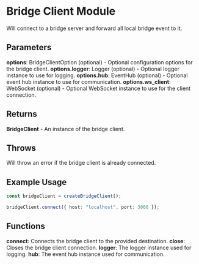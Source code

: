 # Bridge Client Module
Will connect to a bridge server and forward all local bridge event to it.

## Parameters
**options**: BridgeClientOption (optional) - Optional configuration options for the bridge client.
**options.logger**: Logger (optional) - Optional logger instance to use for logging.
**options.hub**: EventHub (optional) - Optional event hub instance to use for communication.
**options.ws_client**: WebSocket (optional) - Optional WebSocket instance to use for the client connection.

## Returns
**BridgeClient** - An instance of the bridge client.  
## Throws  
Will throw an error if the bridge client is already connected.  

## Example Usage
```typescript
const bridgeClient = createBridgeClient();

bridgeClient.connect({ host: "localhost", port: 3000 });
```

## Functions
**connect**: Connects the bridge client to the provided destination.
**close**: Closes the bridge client connection.
**logger**: The logger instance used for logging.
**hub**: The event hub instance used for communication.